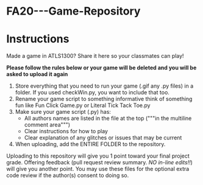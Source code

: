 # FA20---Game-Repository
# Instructions
Made a game in ATLS1300? Share it here so your classmates can play!

**Please follow the rules below or your game will be deleted and you will be asked to upload it again**
1. Store everything that you need to run your game (.gif any .py files) in a folder. If you used checkWin.py, you want to include that too.
2. Rename your game script to something informative think of something fun like Fun Click Game.py or Literal Tick Tack Toe.py
3. Make sure your game script (.py) has:
   * All authors names are listed in the file at the top ("""in the multiline comment area""")
   * Clear instructions for how to play
   * Clear explanation of any glitches or issues that may be current
4. When uploading, add the ENTIRE FOLDER to the repository.

Uploading to this repository will give you 1 point toward your final project grade. Offering feedback (pull request review summary. *NO in-line edits!!*) will give you another point. You may use these files for the optional extra code review if the author(s) consent to doing so. 
